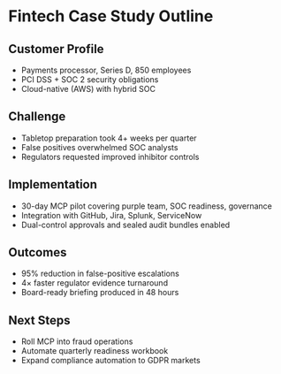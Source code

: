 # Fintech Case Study Outline

## Customer Profile
- Payments processor, Series D, 850 employees
- PCI DSS + SOC 2 security obligations
- Cloud-native (AWS) with hybrid SOC

## Challenge
- Tabletop preparation took 4+ weeks per quarter
- False positives overwhelmed SOC analysts
- Regulators requested improved inhibitor controls

## Implementation
- 30-day MCP pilot covering purple team, SOC readiness, governance
- Integration with GitHub, Jira, Splunk, ServiceNow
- Dual-control approvals and sealed audit bundles enabled

## Outcomes
- 95% reduction in false-positive escalations
- 4× faster regulator evidence turnaround
- Board-ready briefing produced in 48 hours

## Next Steps
- Roll MCP into fraud operations
- Automate quarterly readiness workbook
- Expand compliance automation to GDPR markets

